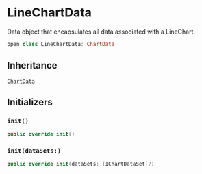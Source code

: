 # LineChartData

Data object that encapsulates all data associated with a LineChart.

``` swift
open class LineChartData: ChartData
```

## Inheritance

[`ChartData`](/ChartData)

## Initializers

### `init()`

``` swift
public override init()
```

### `init(dataSets:)`

``` swift
public override init(dataSets: [IChartDataSet]?)
```
